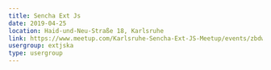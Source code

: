 ```yaml
---
title: Sencha Ext Js
date: 2019-04-25
location: Haid-und-Neu-Straße 18, Karlsruhe
link: https://www.meetup.com/Karlsruhe-Sencha-Ext-JS-Meetup/events/zbdwcpyzgbhc/
usergroup: extjska
type: usergroup
---
```

